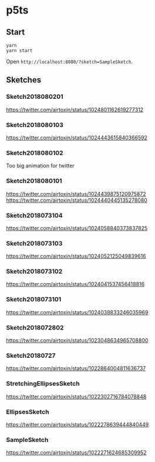 # p5ts

## Start

```
yarn
yarn start
```

Open `http://localhost:8080/?sketch=SampleSketch`.

## Sketches

### Sketch2018080201

https://twitter.com/airtoxin/status/1024801162619277312

### Sketch2018080103

https://twitter.com/airtoxin/status/1024443615840366592

### Sketch2018080102

Too big animation for twitter

### Sketch2018080101

https://twitter.com/airtoxin/status/1024439875120975872
https://twitter.com/airtoxin/status/1024440445135278080

### Sketch2018073104

https://twitter.com/airtoxin/status/1024058840373837825

### Sketch2018073103

https://twitter.com/airtoxin/status/1024052125049839616

### Sketch2018073102

https://twitter.com/airtoxin/status/1024041537456418816

### Sketch2018073101

https://twitter.com/airtoxin/status/1024038833246035969

### Sketch2018072802

https://twitter.com/airtoxin/status/1023048634965708800

### Sketch20180727

https://twitter.com/airtoxin/status/1022864004811636737

### StretchingEllipsesSketch

https://twitter.com/airtoxin/status/1022302716784078848

### EllipsesSketch

https://twitter.com/airtoxin/status/1022278639444840449

### SampleSketch

https://twitter.com/airtoxin/status/1022271624685309952
